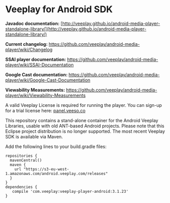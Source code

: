 Veeplay for Android SDK
=======================================

**Javadoc documentation:** [http://veeplay.github.io/android-media-player-standalone-library/](http://veeplay.github.io/android-media-player-standalone-library/)

**Current changelog:** https://github.com/veeplay/android-media-player/wiki/Changelog

**SSAI player documentation:** https://github.com/veeplay/android-media-player/wiki/SSAI-Documentation

**Google Cast documentation:** https://github.com/veeplay/android-media-player/wiki/Google-Cast-Documentation

**Viewability Measurements:** https://github.com/veeplay/android-media-player/wiki/Viewability-Measurements

A valid Veeplay License is required for running the player. You can sign-up for a trial license here: [panel.veeso.co](https://panel.veeso.co)

This repository contains a stand-alone container for the Android Veeplay Libraries, usable with old ANT-based Android projects. Please note that this Eclipse project distribution is no longer supported. The most recent Veeplay SDK is available via Maven. 

Add the following lines to your build.gradle files:

    repositories {
      mavenCentral()
      maven {
        url "https://s3-eu-west-1.amazonaws.com/android.veeplay.com/releases"
      }
    }
    dependencies {
       compile 'com.veeplay:veeplay-player-android:3.1.23'
    }
